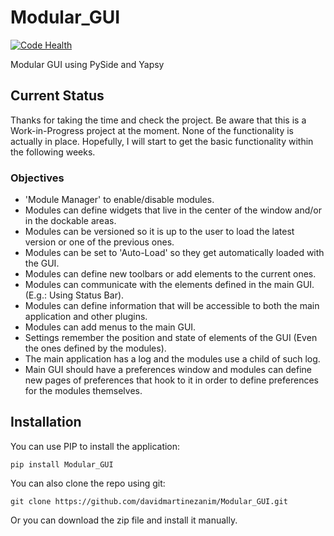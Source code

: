 Modular_GUI
===========

[![Code Health][landscape]][landscape_repo]

Modular GUI using PySide and Yapsy

## Current Status

Thanks for taking the time and check the project. Be aware that this is a Work-in-Progress project at the moment. None of the functionality is actually in place. Hopefully, I will start to get the basic functionality within the following weeks.

### Objectives

* 'Module Manager' to enable/disable modules.
* Modules can define widgets that live in the center of the window and/or in the dockable areas.
* Modules can be versioned so it is up to the user to load the latest version or one of the previous ones.
* Modules can be set to 'Auto-Load' so they get automatically loaded with the GUI.
* Modules can define new toolbars or add elements to the current ones.
* Modules can communicate with the elements defined in the main GUI. (E.g.: Using Status Bar).
* Modules can define information that will be accessible to both the main application and other plugins.
* Modules can add menus to the main GUI.
* Settings remember the position and state of elements of the GUI (Even the ones defined by the modules).
* The main application has a log and the modules use a child of such log.
* Main GUI should have a preferences window and modules can define new pages of preferences that hook to it in order to define preferences for the modules themselves.

## Installation

You can use PIP to install the application:

`pip install Modular_GUI`

You can also clone the repo using git:

`git clone https://github.com/davidmartinezanim/Modular_GUI.git`

Or you can download the zip file and install it manually.

[landscape]: https://landscape.io/github/davidmartinezanim/Modular_GUI/master/landscape.png
[landscape_repo]: https://landscape.io/github/davidmartinezanim/Modular_GUI/master
